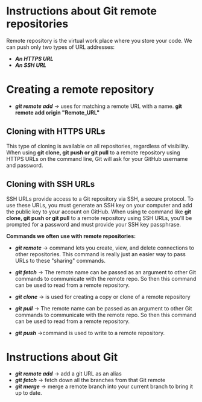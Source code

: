 # **Instructions about Git remote repositories** #

Remote repository is the virtual work place where you store your code.
We can push only two types of URL addresses:

- ***An HTTPS URL***
- ***An SSH URL***

# **Creating a remote repository** #

- ***git remote add*** -> uses for matching a remote URL with a name.
**git remote add origin "Remote_URL"**

## Cloning with HTTPS URLs ##

This type of cloning is available on all repositories, regardless of visibility. When using **git clone, git push or git pull** to a remote repository using HTTPS URLs on the command line, Git will ask for your GitHub username and password.

## Cloning with SSH URLs ##

SSH URLs provide access to a Git repository via SSH, a secure protocol. To use these URLs, you must generate an SSH key on your computer and add the public key to your account on GitHub.
When using te command like **git clone, git push or git pull** to a remote repository using SSH URLs, you'll be prompted for a password and must provide your SSH key passphrase.

**Commands we often use with remote repositories:**

- ***git remote*** -> command lets you create, view, and delete connections to other repositories. This command is really just an easier way to pass URLs to these "sharing" commands.
  
- ***git fetch*** -> The remote name can be passed as an argument to other Git commands to communicate with the remote repo. So then this command can be used to read from a remote repository.
  
- ***git clone*** -> is used for creating a copy or clone of a remote repository
  
- ***git pull*** ->  The remote name can be passed as an argument to other Git commands to communicate with the remote repo. So then this command can be used to read from a remote repository.
  
- ***git push*** ->command is used to write to a remote repository.

# **Instructions about Git** #

- ***git remote add*** -> add a git URL as an alias
- ***git fetch*** -> fetch down all the branches from that Git remote
- ***git merge*** -> merge a remote branch into your current branch to bring it up to date.
